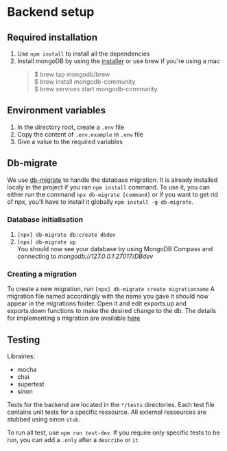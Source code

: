 # Backend setup
## Required installation
1. Use `npm install` to install all the dependencies
2. Install mongoDB by using the [installer](https://www.mongodb.com/try/download/community) or use brew if you're using a mac
   >$ brew tap mongodb/brew  
   > $ brew install mongodb-community  
   > $ brew services start mongodb-community
## Environment variables
1. In the directory root, create a `.env` file
2. Copy the content of `.env.example` in `.env` file
3. Give a value to the required variables
## Db-migrate
We use [db-migrate](https://db-migrate.readthedocs.io/en/latest/) to handle the database migration. It is already installed localy in the project if you ran `npm install` command. To use it, you can either run the command `npx db-migrate [command]` or if you want to get rid of npx, you'll have to install it globally `npm install -g db-migrate`.
### Database initialisation
1. `[npx] db-migrate db:create dbdev`
2. `[npx] db-migrate up`  
You should now see your database by using MongoDB Compass and connecting to *mongodb://127.0.0.1:27017/DBdev*

### Creating a migration
To create a new migration, run `[npx] db-migrate create migrationname` A migration file named accordingly with the name you gave it should now appear in the migrations folder. Open it and edit exports.up and exports.down functions to make the desired change to the db. The details for implementing a migration are available [here](https://db-migrate.readthedocs.io/en/latest/API/NoSQL/)

## Testing
Librairies:
- mocha
- chai
- supertest
- sinon

Tests for the backend are located in the `*/tests` directories. Each test file contains unit tests for a specific ressource. All external ressources are stubbed using sinon `stub`.

To run all test, use `npm run test-dev`. If you require only specific tests to be run, you can add a `.only` after a `describe` or `it`
